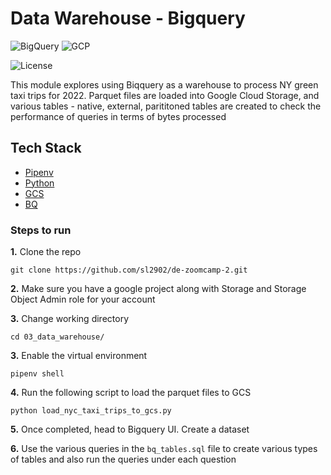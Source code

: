 # Data Warehouse - Bigquery

![BigQuery](https://img.shields.io/badge/BigQuery-3772FF?style=flat&logo=googlebigquery&logoColor=white&labelColor=3772FF)
![GCP](https://img.shields.io/badge/Google_Cloud-3772FF?style=flat&logo=googlecloud&logoColor=white&labelColor=3772FF)

![License](https://img.shields.io/badge/license-CC--BY--SA--4.0-31393F?style=flat&logo=creativecommons&logoColor=black&labelColor=white)

This module explores using Biqquery as a warehouse to process NY green taxi trips for 2022. Parquet files
are loaded into Google Cloud Storage, and various tables - native, external, parititoned tables are created
to check the performance of queries in terms of bytes processed


## Tech Stack
- [Pipenv](https://pipenv.pypa.io/en/latest/)
- [Python](https://www.python.org/)
- [GCS](https://cloud.google.com/storage?hl=en)
- [BQ](https://cloud.google.com/bigquery?hl=en)

### Steps to run

**1.** Clone the repo

```shell
git clone https://github.com/sl2902/de-zoomcamp-2.git
```

**2.** Make sure you have a google project along with Storage and Storage Object Admin role for your account

**3.** Change working directory
```shell
cd 03_data_warehouse/
```

**3.** Enable the virtual environment
```shell
pipenv shell
```

**4.** Run the following script to load the parquet files to GCS
```shell
python load_nyc_taxi_trips_to_gcs.py
```

**5.** Once completed, head to Bigquery UI. Create a dataset

**6.** Use the various queries in the `bq_tables.sql` file to create various types of tables and also run the queries under each question

